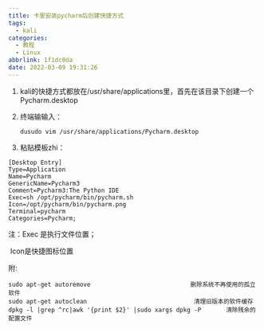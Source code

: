 ```yaml
---
title: 卡里安装pycharm后创建快捷方式
tags:
  - kali
categories:
  - 教程
  - Linux
abbrlink: 1f1dc0da
date: 2022-03-09 19:31:26
---
```




1. kali的快捷方式都放在/usr/share/applications里，首先在该目录下创建一个Pycharm.desktop

2. 终端输输入：

   ```
   dusudo vim /usr/share/applications/Pycharm.desktop
   ```

3. 粘贴模板zhi：

```
[Desktop Entry]
Type=Application
Name=Pycharm
GenericName=Pycharm3
Comment=Pycharm3:The Python IDE
Exec=sh /opt/pycharm/bin/pycharm.sh
Icon=/opt/pycharm/bin/pycharm.png
Terminal=pycharm
Categories=Pycharm;
```

注：Exec 是执行文件位置；

​		Icon是快捷图标位置



附:

```
sudo apt-get autoremove                            删除系统不再使用的孤立软件
sudo apt-get autoclean                              清理旧版本的软件缓存
dpkg -l |grep ^rc|awk '{print $2}' |sudo xargs dpkg -P       清除残余的配置文件
```
